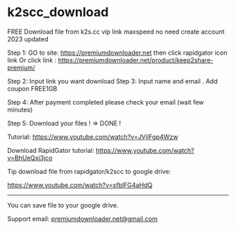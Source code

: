 # k2scc_download
FREE Download file from k2s.cc  vip link maxspeed no need create account 2023 updated 

Step 1:
GO to site: https://premiumdownloader.net then click rapidgator icon link
Or click link : https://premiumdownloader.net/product/keep2share-premium/

Step 2:
Input link you want download
Step 3:
Input name and email . 
Add coupon FREE1GB

Step 4:
After payment completed please check your email (wait few minutes)

Step 5: 
Download your files !
=> DONE !

Tutorial:
https://www.youtube.com/watch?v=JVjlFgp4Wzw

Download RapidGator tutorial:
https://www.youtube.com/watch?v=BhUeQxi3jco

Tip download file from rapidgator/k2scc to google drive:

https://www.youtube.com/watch?v=sfblFG4aHdQ
______________________

You can save file to your google drive.

Support email: premiumdownloader.net@gmail.com
